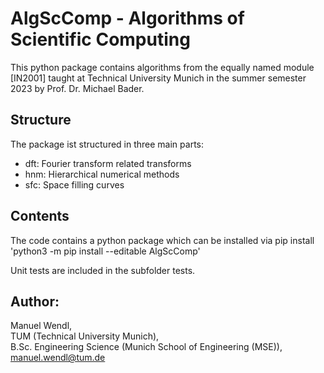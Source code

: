 # AlgScComp - Algorithms of Scientific Computing

This python package contains algorithms from the equally named module [IN2001] taught at Technical University Munich in the summer semester 2023 by Prof. Dr. Michael Bader. 

## Structure 
The package ist structured in three main parts:
- dft: Fourier transform related transforms
- hnm: Hierarchical numerical methods
- sfc: Space filling curves

## Contents
The code contains a python package which can be installed via pip install 
'python3 -m pip install --editable AlgScComp'

Unit tests are included in the subfolder tests. 

## Author:
Manuel Wendl,  
TUM (Technical University Munich),  
B.Sc. Engineering Science (Munich School of Engineering (MSE)), 
manuel.wendl@tum.de